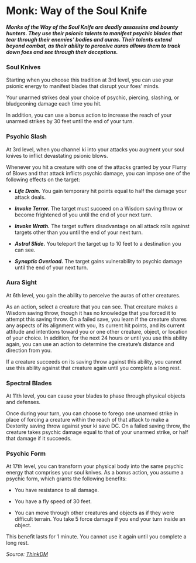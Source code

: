 # Monk: Way of the Soul Knife

**_Monks of the Way of the Soul Knife are deadly assassins and bounty hunters. They use their psionic talents to manifest psychic blades that tear through their enemies’ bodies and auras. Their talents extend beyond combat, as their ability to perceive auras allows them to track down foes and see through their deceptions._**

### Soul Knives

Starting when you choose this tradition at 3rd level, you can use your psionic energy to manifest blades that disrupt your foes’ minds.

Your unarmed strikes deal your choice of psychic, piercing, slashing, or bludgeoning damage each time you hit.

In addition, you can use a bonus action to increase the reach of your unarmed strikes by 30 feet until the end of your turn.

### Psychic Slash

At 3rd level, when you channel ki into your attacks you augment your soul knives to inflict devastating psionic blows.

Whenever you hit a creature with one of the attacks granted by your Flurry of Blows and that attack inflicts psychic damage, you can impose one of the following effects on the target:

- _**Life Drain.**_ You gain temporary hit points equal to half the damage your attack deals.

- **_Invoke Terror._** The target must succeed on a Wisdom saving throw or become frightened of you until the end of your next turn.

- **_Invoke Wrath._** The target suffers disadvantage on all attack rolls against targets other than you until the end of your next turn.

- **_Astral Slide._** You teleport the target up to 10 feet to a destination you can see.

- **_Synaptic Overload._** The target gains vulnerability to psychic damage until the end of your next turn.

### Aura Sight

At 6th level, you gain the ability to perceive the auras of other creatures.

As an action, select a creature that you can see. That creature makes a Wisdom saving throw, though it has no knowledge that you forced it to attempt this saving throw. On a failed save, you learn if the creature shares any aspects of its alignment with you, its current hit points, and its current attitude and intentions toward you or one other creature, object, or location of your choice. In addition, for the next 24 hours or until you use this ability again, you can use an action to determine the creature’s distance and direction from you.

If a creature succeeds on its saving throw against this ability, you cannot use this ability against that creature again until you complete a long rest.

### Spectral Blades

At 11th level, you can cause your blades to phase through physical objects and defenses.

Once during your turn, you can choose to forego one unarmed strike in place of forcing a creature within the reach of that attack to make a Dexterity saving throw against your ki save DC. On a failed saving throw, the creature takes psychic damage equal to that of your unarmed strike, or half that damage if it succeeds.

### Psychic Form

At 17th level, you can transform your physical body into the same psychic energy that comprises your soul knives. As a bonus action, you assume a psychic form, which grants the following benefits:

- You have resistance to all damage.

- You have a fly speed of 30 feet.

- You can move through other creatures and objects as if they were difficult terrain. You take 5 force damage if you end your turn inside an object.

This benefit lasts for 1 minute. You cannot use it again until you complete a long rest.

*Source: [ThinkDM](https://thinkdm.org/hfh/soul-knife-monk/)*

